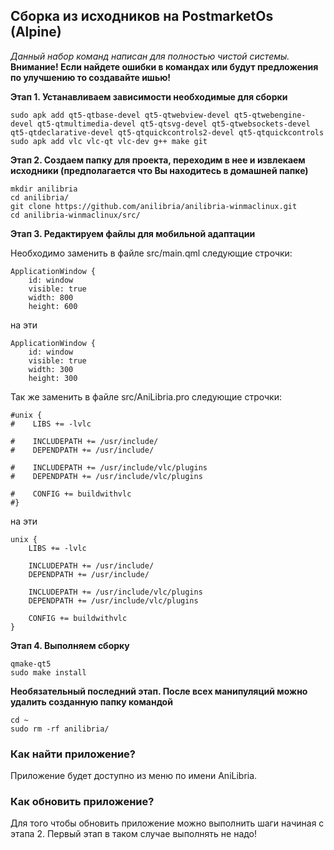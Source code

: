 ## Сборка из исходников на PostmarketOs (Alpine)

*Данный набор команд написан для полностью чистой системы.*  
**Внимание! Если найдете ошибки в командах или будут предложения по улучшению то создавайте ишью!**

**Этап 1. Устанавливаем зависимости необходимые для сборки**
```shell
sudo apk add qt5-qtbase-devel qt5-qtwebview-devel qt5-qtwebengine-devel qt5-qtmultimedia-devel qt5-qtsvg-devel qt5-qtwebsockets-devel qt5-qtdeclarative-devel qt5-qtquickcontrols2-devel qt5-qtquickcontrols 
sudo apk add vlc vlc-qt vlc-dev g++ make git 
```
**Этап 2. Создаем папку для проекта, переходим в нее и извлекаем исходники (предполагается что Вы находитесь в домашней папке)**
```shell
mkdir anilibria
cd anilibria/
git clone https://github.com/anilibria/anilibria-winmaclinux.git
cd anilibria-winmaclinux/src/
```
**Этап 3. Редактируем файлы для мобильной адаптации**

Необходимо заменить в файле src/main.qml следующие строчки:
```shell
ApplicationWindow {
    id: window
    visible: true
    width: 800
    height: 600
```
на эти
```shell
ApplicationWindow {
    id: window
    visible: true
    width: 300
    height: 300
```

Так же заменить в файле src/AniLibria.pro следующие строчки:
```shell
#unix {
#    LIBS += -lvlc

#    INCLUDEPATH += /usr/include/
#    DEPENDPATH += /usr/include/

#    INCLUDEPATH += /usr/include/vlc/plugins
#    DEPENDPATH += /usr/include/vlc/plugins

#    CONFIG += buildwithvlc
#}
```
на эти
```shell
unix {
    LIBS += -lvlc

    INCLUDEPATH += /usr/include/
    DEPENDPATH += /usr/include/

    INCLUDEPATH += /usr/include/vlc/plugins
    DEPENDPATH += /usr/include/vlc/plugins

    CONFIG += buildwithvlc
}
```
**Этап 4. Выполняем сборку**
```shell
qmake-qt5
sudo make install
```

**Необязательный последний этап. После всех манипуляций можно удалить созданную папку командой**
```shell
cd ~
sudo rm -rf anilibria/
```



### Как найти приложение?
Приложение будет доступно из меню по имени AniLibria.

### Как обновить приложение?
Для того чтобы обновить приложение можно выполнить шаги начиная с этапа 2. Первый этап в таком случае выполнять не надо!
